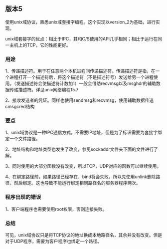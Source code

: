 ## 版本5

使用unix域协议，熟悉unix域套接字编程。这个实现以version_2为基础，进行实现。

unix域套接字的优点：相比于IPC，其和C/S使用的API几乎相同；相比于运行在同一主机上的TCP，它的性能更好。

### 用途

1、传递描述符。用于在任意两个本机进程间传递描述符。传递描述符是指，在一个进程打开一个描述符后，将这个描述符（不是描述符号）发送给另一个进程使用。（发送描述符会使描述符计数加1）一般会借助recvmsg以及msghdr的辅助数据传递描述符。详见unix网络编程15.7

2、接收发送者的凭证。同样也使用sendmsg和recvmsg，使用辅助数据传送cmsgcred结构

### 要点

1、unix域协议是一种IPC通信方式，不需要IP地址，但是为了标识需要为套接字绑定一个文件路径。

2、地址结构和地址类型也发生了改变，参见sockaddr文件夹下面的文件进行了解。

3、同时使用的大部分函数没有改变，所以TCP，UDP对应的函数可以继续使用。

4、在绑定路径前，如果路径已经存在，bind将会失败，所以先使用unlink删除路径，然后绑定。这也导致不能运行绑定相同路径名的服务器程序两次。

### 程序出现的错误

1、客户端程序也需要使用root权限，否则连接失败。

### 总结

可见，unix域协议只是将TCP协议的地址换成本地路径名，其余并没有改变。但是对于UDP程序，需要为客户程序也绑定一个路径。

